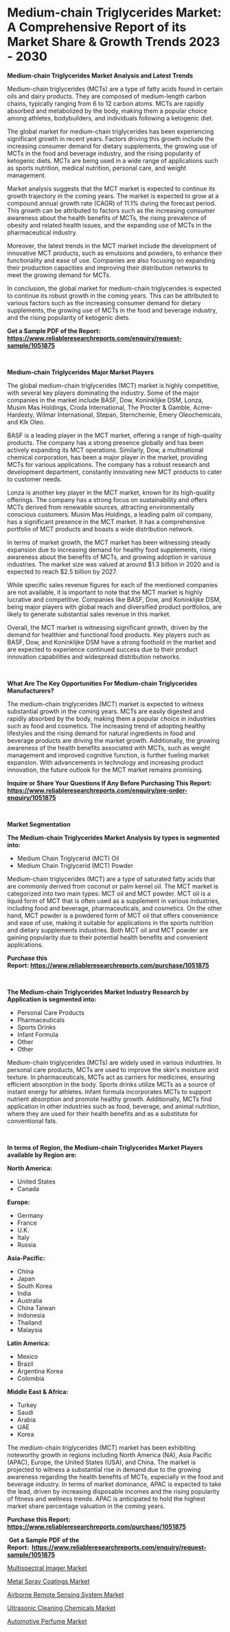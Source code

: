 <p><h1>Medium-chain Triglycerides Market: A Comprehensive Report of its Market Share & Growth Trends 2023 - 2030</h1></p><p><strong>Medium-chain Triglycerides Market Analysis and Latest Trends</strong></p>
<p><p>Medium-chain triglycerides (MCTs) are a type of fatty acids found in certain oils and dairy products. They are composed of medium-length carbon chains, typically ranging from 6 to 12 carbon atoms. MCTs are rapidly absorbed and metabolized by the body, making them a popular choice among athletes, bodybuilders, and individuals following a ketogenic diet.</p><p>The global market for medium-chain triglycerides has been experiencing significant growth in recent years. Factors driving this growth include the increasing consumer demand for dietary supplements, the growing use of MCTs in the food and beverage industry, and the rising popularity of ketogenic diets. MCTs are being used in a wide range of applications such as sports nutrition, medical nutrition, personal care, and weight management.</p><p>Market analysis suggests that the MCT market is expected to continue its growth trajectory in the coming years. The market is expected to grow at a compound annual growth rate (CAGR) of 11.1% during the forecast period. This growth can be attributed to factors such as the increasing consumer awareness about the health benefits of MCTs, the rising prevalence of obesity and related health issues, and the expanding use of MCTs in the pharmaceutical industry.</p><p>Moreover, the latest trends in the MCT market include the development of innovative MCT products, such as emulsions and powders, to enhance their functionality and ease of use. Companies are also focusing on expanding their production capacities and improving their distribution networks to meet the growing demand for MCTs.</p><p>In conclusion, the global market for medium-chain triglycerides is expected to continue its robust growth in the coming years. This can be attributed to various factors such as the increasing consumer demand for dietary supplements, the growing use of MCTs in the food and beverage industry, and the rising popularity of ketogenic diets.</p></p>
<p><strong>Get a Sample PDF of the Report:&nbsp; <a href="https://www.reliableresearchreports.com/enquiry/request-sample/1051875">https://www.reliableresearchreports.com/enquiry/request-sample/1051875</a></strong></p>
<p>&nbsp;</p>
<p><strong>Medium-chain Triglycerides Major Market Players</strong></p>
<p><p>The global medium-chain triglycerides (MCT) market is highly competitive, with several key players dominating the industry. Some of the major companies in the market include BASF, Dow, Koninklijke DSM, Lonza, Musim Mas Holdings, Croda International, The Procter & Gamble, Acme-Hardesty, Wilmar International, Stepan, Sternchemie, Emery Oleochemicals, and Klk Oleo.</p><p>BASF is a leading player in the MCT market, offering a range of high-quality products. The company has a strong presence globally and has been actively expanding its MCT operations. Similarly, Dow, a multinational chemical corporation, has been a major player in the market, providing MCTs for various applications. The company has a robust research and development department, constantly innovating new MCT products to cater to customer needs.</p><p>Lonza is another key player in the MCT market, known for its high-quality offerings. The company has a strong focus on sustainability and offers MCTs derived from renewable sources, attracting environmentally conscious customers. Musim Mas Holdings, a leading palm oil company, has a significant presence in the MCT market. It has a comprehensive portfolio of MCT products and boasts a wide distribution network.</p><p>In terms of market growth, the MCT market has been witnessing steady expansion due to increasing demand for healthy food supplements, rising awareness about the benefits of MCTs, and growing adoption in various industries. The market size was valued at around $1.3 billion in 2020 and is expected to reach $2.5 billion by 2027.</p><p>While specific sales revenue figures for each of the mentioned companies are not available, it is important to note that the MCT market is highly lucrative and competitive. Companies like BASF, Dow, and Koninklijke DSM, being major players with global reach and diversified product portfolios, are likely to generate substantial sales revenue in this market.</p><p>Overall, the MCT market is witnessing significant growth, driven by the demand for healthier and functional food products. Key players such as BASF, Dow, and Koninklijke DSM have a strong foothold in the market and are expected to experience continued success due to their product innovation capabilities and widespread distribution networks.</p></p>
<p>&nbsp;</p>
<p><strong>What Are The Key Opportunities For Medium-chain Triglycerides Manufacturers?</strong></p>
<p><p>The medium-chain triglycerides (MCT) market is expected to witness substantial growth in the coming years. MCTs are easily digested and rapidly absorbed by the body, making them a popular choice in industries such as food and cosmetics. The increasing trend of adopting healthy lifestyles and the rising demand for natural ingredients in food and beverage products are driving the market growth. Additionally, the growing awareness of the health benefits associated with MCTs, such as weight management and improved cognitive function, is further fueling market expansion. With advancements in technology and increasing product innovation, the future outlook for the MCT market remains promising.</p></p>
<p><strong>Inquire or Share Your Questions If Any Before Purchasing This Report: <a href="https://www.reliableresearchreports.com/enquiry/pre-order-enquiry/1051875">https://www.reliableresearchreports.com/enquiry/pre-order-enquiry/1051875</a></strong></p>
<p>&nbsp;</p>
<p><strong>Market Segmentation</strong></p>
<p><strong>The Medium-chain Triglycerides Market Analysis by types is segmented into:</strong></p>
<p><ul><li>Medium Chain Triglycerid (MCT) Oil</li><li>Medium Chain Triglycerid (MCT) Powder</li></ul></p>
<p><p>Medium-chain triglycerides (MCT) are a type of saturated fatty acids that are commonly derived from coconut or palm kernel oil. The MCT market is categorized into two main types: MCT oil and MCT powder. MCT oil is a liquid form of MCT that is often used as a supplement in various industries, including food and beverage, pharmaceuticals, and cosmetics. On the other hand, MCT powder is a powdered form of MCT oil that offers convenience and ease of use, making it suitable for applications in the sports nutrition and dietary supplements industries. Both MCT oil and MCT powder are gaining popularity due to their potential health benefits and convenient applications.</p></p>
<p><strong>Purchase this Report:&nbsp;<a href="https://www.reliableresearchreports.com/purchase/1051875">https://www.reliableresearchreports.com/purchase/1051875</a></strong></p>
<p>&nbsp;</p>
<p><strong>The Medium-chain Triglycerides Market Industry Research by Application is segmented into:</strong></p>
<p><ul><li>Personal Care Products</li><li>Pharmaceuticals</li><li>Sports Drinks</li><li>Infant Formula</li><li>Other</li><li>Other</li></ul></p>
<p><p>Medium-chain triglycerides (MCTs) are widely used in various industries. In personal care products, MCTs are used to improve the skin's moisture and texture. In pharmaceuticals, MCTs act as carriers for medicines, ensuring efficient absorption in the body. Sports drinks utilize MCTs as a source of instant energy for athletes. Infant formula incorporates MCTs to support nutrient absorption and promote healthy growth. Additionally, MCTs find application in other industries such as food, beverage, and animal nutrition, where they are used for their health benefits and as a substitute for conventional fats.</p></p>
<p>&nbsp;</p>
<p><strong>In terms of Region, the Medium-chain Triglycerides Market Players available by Region are:</strong></p>
<p>
    <p> <strong> North America: </strong>
        <ul>
            <li>United States</li>
            <li>Canada</li>
        </ul>
        </p> 
    <p> <strong> Europe: </strong>
        <ul>
            <li>Germany</li>
            <li>France</li>
            <li>U.K.</li>
            <li>Italy</li>
            <li>Russia</li>
        </ul>
        </p> 
    <p> <strong> Asia-Pacific: </strong>
        <ul>
            <li>China</li>
            <li>Japan</li>
            <li>South Korea</li>
            <li>India</li>
            <li>Australia</li>
            <li>China Taiwan</li>
            <li>Indonesia</li>
            <li>Thailand</li>
            <li>Malaysia</li>
        </ul>
        </p> 
    <p> <strong> Latin America: </strong>
        <ul>
            <li>Mexico</li>
            <li>Brazil</li>
            <li>Argentina Korea</li>
            <li>Colombia</li>
        </ul>
        </p> 
    <p> <strong> Middle East & Africa: </strong>
        <ul>
            <li>Turkey</li>
            <li>Saudi</li>
            <li>Arabia</li>
            <li>UAE</li>
            <li>Korea</li>
        </ul>
    </p>
    </p>
<p><p>The medium-chain triglycerides (MCT) market has been exhibiting noteworthy growth in regions including North America (NA), Asia Pacific (APAC), Europe, the United States (USA), and China. The market is projected to witness a substantial rise in demand due to the growing awareness regarding the health benefits of MCTs, especially in the food and beverage industry. In terms of market dominance, APAC is expected to take the lead, driven by increasing disposable incomes and the rising popularity of fitness and wellness trends. APAC is anticipated to hold the highest market share percentage valuation in the coming years.</p></p>
<p><strong>Purchase this Report: <a href="https://www.reliableresearchreports.com/purchase/1051875">https://www.reliableresearchreports.com/purchase/1051875</a></strong></p>
<p>&nbsp;<strong>Get a Sample PDF of the Report:&nbsp;&nbsp;<a href="https://www.reliableresearchreports.com/enquiry/request-sample/1051875">https://www.reliableresearchreports.com/enquiry/request-sample/1051875</a></strong></p>
<p><strong></strong></p>
<p><p><a href="https://medium.com/@santoshh992151/multispectral-imager-market-share-evolution-and-market-growth-trends-2023-2030-47bad944b35d">Multispectral Imager Market</a></p><p><a href="https://github.com/aasishrp01/Market-Research-Report-List-1/blob/main/metal-spray-coatings-market.md">Metal Spray Coatings Market</a></p><p><a href="https://medium.com/@shivay151299/airborne-remote-sensing-system-market-research-report-its-history-and-forecast-2023-to-2030-8900b435e130">Airborne Remote Sensing System Market</a></p><p><a href="https://github.com/Paul14Anderson63/Market-Research-Report-List-1/blob/main/ultrasonic-cleaning-chemicals-market.md">Ultrasonic Cleaning Chemicals Market</a></p><p><a href="https://medium.com/@marcellakin2023/automotive-perfume-market-size-reveals-the-best-marketing-channels-in-global-industry-b4fcb1cb0f26">Automotive Perfume Market</a></p></p>